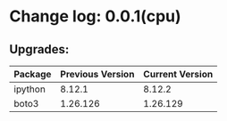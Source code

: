# Change log: 0.0.1(cpu)

## Upgrades: 

Package | Previous Version | Current Version
---|---|---
ipython|8.12.1|8.12.2
boto3|1.26.126|1.26.129
